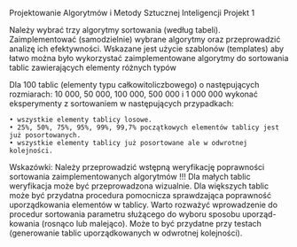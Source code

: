 Projektowanie Algorytmów i Metody Sztucznej Inteligencji 
Projekt 1

Należy wybrać trzy algorytmy sortowania (według tabeli). Zaimplementować (samodzielnie) wybrane algorytmy oraz przeprowadzić analizę ich efektywności. Wskazane jest użycie szablonów (templates) aby łatwo można było wykorzystać zaimplementowane algorytmy do sortowania tablic zawierających elementy różnych typów

Dla 100 tablic (elementy typu całkowitoliczbowego) o następujących rozmiarach: 10 000, 50 000, 100 000, 500 000 i 1 000 000 wykonać eksperymenty z sortowaniem w następujących przypadkach:

    • wszystkie elementy tablicy losowe.
    • 25%, 50%, 75%, 95%, 99%, 99,7% początkowych elementów tablicy jest już posortowanych.
    • wszystkie elementy tablicy już posortowane ale w odwrotnej kolejności.

  Wskazówki:
Należy przeprowadzić wstępną weryfikację poprawności sortowania zaimplementowanych algorytmów !!! Dla małych tablic weryfikacja może być przeprowadzona wizualnie. Dla większych tablic może być przydatna procedura pomocnicza sprawdzająca poprawność uporządkowania elementów w tablicy.
Warto rozważyć wprowadzenie do procedur sortowania parametru służącego do wyboru sposobu uporząd- kowania (rosnąco lub malejąco). Może to być przydatne przy testach (generowanie tablic uporządkowanych w odwrotnej kolejności).
